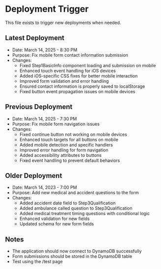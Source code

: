 # Deployment Trigger

This file exists to trigger new deployments when needed.

## Latest Deployment
- Date: March 14, 2025 - 8:30 PM
- Purpose: Fix mobile form contact information submission
- Changes: 
  - Fixed Step1BasicInfo component loading and submission on mobile
  - Enhanced touch event handling for iOS devices
  - Added iOS-specific CSS fixes for better mobile interaction
  - Improved form validation and error handling
  - Ensured contact information is properly saved to localStorage
  - Fixed button event propagation issues on mobile devices

## Previous Deployment
- Date: March 14, 2025 - 7:30 PM
- Purpose: Fix mobile form navigation issues
- Changes: 
  - Fixed continue button not working on mobile devices
  - Enhanced touch targets for all buttons on mobile
  - Added mobile detection and specific handlers
  - Improved error handling for form navigation
  - Added accessibility attributes to buttons
  - Fixed event handling to prevent default behaviors

## Older Deployment
- Date: March 14, 2023 - 7:00 PM
- Purpose: Add new medical and accident questions to the form
- Changes: 
  - Added accident date field to Step3Qualification
  - Added ambulance called question to Step3Qualification
  - Added medical treatment timing questions with conditional logic
  - Enhanced validation for new fields
  - Updated schema for new form fields

## Notes
- The application should now connect to DynamoDB successfully
- Form submissions should be stored in the DynamoDB table
- Test using the /test page 